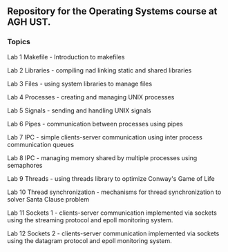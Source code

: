 ## Repository for the Operating Systems course at AGH UST.

### Topics

Lab 1 Makefile - Introduction to makefiles

Lab 2 Libraries - compiling nad linking static and shared libraries

Lab 3 Files - using system libraries to manage files

Lab 4 Processes - creating and managing UNIX processes

Lab 5 Signals - sending and handling UNIX signals

Lab 6 Pipes - communication between processes using pipes

Lab 7 IPC - simple clients-server communication using inter process communication queues

Lab 8 IPC - managing memory shared by multiple processes using semaphores

Lab 9 Threads - using threads library to optimize Conway's Game of Life

Lab 10 Thread synchronization - mechanisms for thread synchronization to solver Santa Clause problem

Lab 11 Sockets 1 - clients-server communication implemented via sockets using the streaming protocol and epoll monitoring system.

Lab 12 Sockets 2 - clients-server communication implemented via sockets using the datagram protocol and epoll monitoring system.
